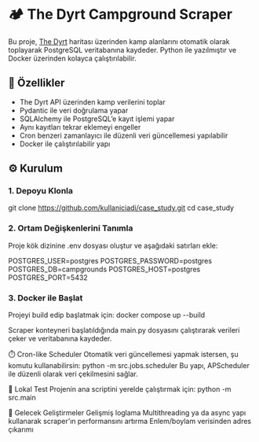 # 🏕️ The Dyrt Campground Scraper

Bu proje, [The Dyrt](https://thedyrt.com/) haritası üzerinden kamp alanlarını otomatik olarak toplayarak PostgreSQL veritabanına kaydeder. Python ile yazılmıştır ve Docker üzerinden kolayca çalıştırılabilir. 

## 🚀 Özellikler

- The Dyrt API üzerinden kamp verilerini toplar
- Pydantic ile veri doğrulama yapar
- SQLAlchemy ile PostgreSQL’e kayıt işlemi yapar
- Aynı kayıtları tekrar eklemeyi engeller
- Cron benzeri zamanlayıcı ile düzenli veri güncellemesi yapılabilir
- Docker ile çalıştırılabilir yapı


## ⚙️ Kurulum

### 1. Depoyu Klonla
git clone https://github.com/kullaniciadi/case_study.git
cd case_study

### 2. Ortam Değişkenlerini Tanımla
Proje kök dizinine .env dosyası oluştur ve aşağıdaki satırları ekle:

POSTGRES_USER=postgres
POSTGRES_PASSWORD=postgres
POSTGRES_DB=campgrounds
POSTGRES_HOST=postgres
POSTGRES_PORT=5432

### 3. Docker ile Başlat
Projeyi build edip başlatmak için:
docker compose up --build

Scraper konteyneri başlatıldığında main.py dosyasını çalıştırarak verileri çeker ve veritabanına kaydeder.

⏱️ Cron-like Scheduler
Otomatik veri güncellemesi yapmak istersen, şu komutu kullanabilirsin:
python -m src.jobs.scheduler
Bu yapı, APScheduler ile düzenli olarak veri çekilmesini sağlar.

🧪 Lokal Test
Projenin ana scriptini yerelde çalıştırmak için:
python -m src.main

📌 Gelecek Geliştirmeler
Gelişmiş loglama
Multithreading ya da async yapı kullanarak scraper’ın performansını artırma
Enlem/boylam verisinden adres çıkarımı
